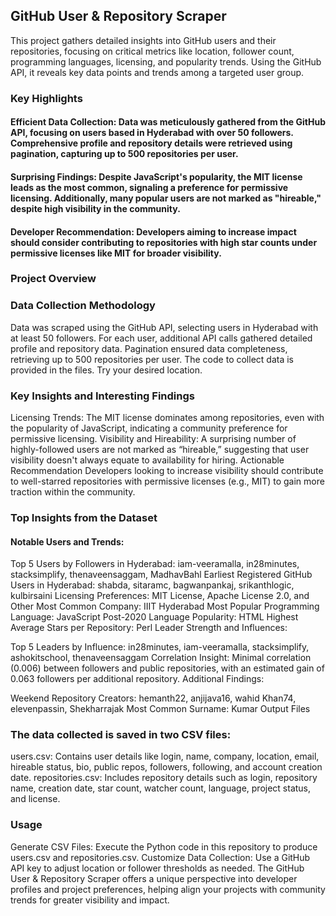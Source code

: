 ## GitHub User & Repository Scraper

This project gathers detailed insights into GitHub users and their repositories, focusing on critical metrics like location, follower count, programming languages, licensing, and popularity trends. Using the GitHub API, it reveals key data points and trends among a targeted user group.

### Key Highlights
#### Efficient Data Collection: Data was meticulously gathered from the GitHub API, focusing on users based in Hyderabad with over 50 followers. Comprehensive profile and repository details were retrieved using pagination, capturing up to 500 repositories per user.
#### Surprising Findings: Despite JavaScript's popularity, the MIT license leads as the most common, signaling a preference for permissive licensing. Additionally, many popular users are not marked as "hireable," despite high visibility in the community.
#### Developer Recommendation: Developers aiming to increase impact should consider contributing to repositories with high star counts under permissive licenses like MIT for broader visibility.

### Project Overview

### Data Collection Methodology
Data was scraped using the GitHub API, selecting users in Hyderabad with at least 50 followers. For each user, additional API calls gathered detailed profile and repository data. Pagination ensured data completeness, retrieving up to 500 repositories per user. The code to collect data is provided in the files. Try your desired location.

### Key Insights and Interesting Findings
Licensing Trends: The MIT license dominates among repositories, even with the popularity of JavaScript, indicating a community preference for permissive licensing.
Visibility and Hireability: A surprising number of highly-followed users are not marked as “hireable,” suggesting that user visibility doesn't always equate to availability for hiring.
Actionable Recommendation
Developers looking to increase visibility should contribute to well-starred repositories with permissive licenses (e.g., MIT) to gain more traction within the community.

### Top Insights from the Dataset

#### Notable Users and Trends:

Top 5 Users by Followers in Hyderabad: iam-veeramalla, in28minutes, stacksimplify, thenaveensaggam, MadhavBahl
Earliest Registered GitHub Users in Hyderabad: shabda, sitaramc, bagwanpankaj, srikanthlogic, kulbirsaini
Licensing Preferences: MIT License, Apache License 2.0, and Other
Most Common Company: IIIT Hyderabad
Most Popular Programming Language: JavaScript
Post-2020 Language Popularity: HTML
Highest Average Stars per Repository: Perl
Leader Strength and Influences:

Top 5 Leaders by Influence: in28minutes, iam-veeramalla, stacksimplify, ashokitschool, thenaveensaggam
Correlation Insight: Minimal correlation (0.006) between followers and public repositories, with an estimated gain of 0.063 followers per additional repository.
Additional Findings:

Weekend Repository Creators: hemanth22, anjijava16, wahid Khan74, elevenpassin, Shekharrajak
Most Common Surname: Kumar
Output Files

### The data collected is saved in two CSV files:

users.csv: Contains user details like login, name, company, location, email, hireable status, bio, public repos, followers, following, and account creation date.
repositories.csv: Includes repository details such as login, repository name, creation date, star count, watcher count, language, project status, and license.

### Usage

Generate CSV Files: Execute the Python code in this repository to produce users.csv and repositories.csv.
Customize Data Collection: Use a GitHub API key to adjust location or follower thresholds as needed.
The GitHub User & Repository Scraper offers a unique perspective into developer profiles and project preferences, helping align your projects with community trends for greater visibility and impact.
